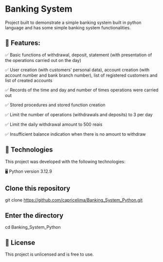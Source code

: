 # Banking System
Project built to demonstrate a simple banking system built in python language and has some simple banking system functionalities.

## 📌 Features:
✅ Basic functions of withdrawal, deposit, statement (with presentation of the operations carried out on the day)

✅ User creation (with customers' personal data), account creation (with account number and bank branch number), list of registered customers
 and list of created accounts

✅ Records of the time and day and number of times operations were carried out

✅ Stored procedures and stored function creation

✅ Limit the number of operations (withdrawals and deposits) to 3 per day

✅ Limit the daily withdrawal amount to 500 reais

✅ Insufficient balance indication when there is no amount to withdraw


## 🚀 Technologies
This project was developed with the following technologies:

🖥️ Python version 3.12.9

## Clone this repository
git clone https://github.com/capricelima/Banking_System_Python.git

## Enter the directory
cd Banking_System_Python

## 📝 License
This project is unlicensed and is free to use.
